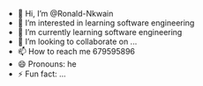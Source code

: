 - 👋 Hi, I’m @Ronald-Nkwain
- 👀 I’m interested in learning software engineering
- 🌱 I’m currently learning software engineering
- 💞️ I’m looking to collaborate on ...
- 📫 How to reach me 679595896
- 😄 Pronouns: he
- ⚡ Fun fact: ...

<!---
Ronald-Nkwain/Ronald-Nkwain is a ✨ special ✨ repository because its `README.md` (this file) appears on your GitHub profile.
You can click the Preview link to take a look at your changes.
--->
